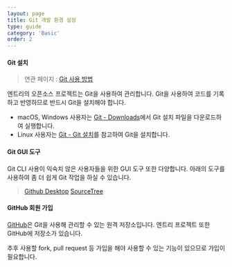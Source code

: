 ```yaml
---
layout: page
title: Git 개발 환경 설정
type: guide
category: 'Basic'
order: 2
---
```


#### Git 설치

> 연관 페이지 : [Git 사용 방법](/docs/guide/etc/2016-05-03-git_fork.html)

엔트리의 오픈소스 프로젝트는 Git을 사용하여 관리합니다.
Git을 사용하여 코드를 기록하고 반영하므로 반드시 Git을 설치해야 합니다.

* macOS, Windows 사용자는 [Git - Downloads](https://git-scm.com/downloads)에서 Git 설치 파일을 다운로드하여 실행합니다.
* Linux 사용자는 [Git - Git 설치](https://git-scm.com/book/ko/v2/%EC%8B%9C%EC%9E%91%ED%95%98%EA%B8%B0-Git-%EC%84%A4%EC%B9%98)를 참고하여 Git을 설치합니다.

#### Git GUI 도구

Git CLI 사용이 익숙치 않은 사용자들을 위한 GUI 도구 또한 다양합니다.
아래의 도구를 사용하여 좀 더 쉽게 Git 작업을 하실 수 있습니다.

> [Github Desktop](https://desktop.github.com/)
> [SourceTree](https://www.sourcetreeapp.com/)

#### GitHub 회원 가입

[GitHub](https://github.com/)은 Git을 사용해 관리할 수 있는 원격 저장소입니다.
엔트리 프로젝트 또한 GitHub에 저장소가 있습니다.

추후 사용할 fork, pull request 등 가입을 해야 사용할 수 있는 기능이 있으므로 가입이 필요합니다.
